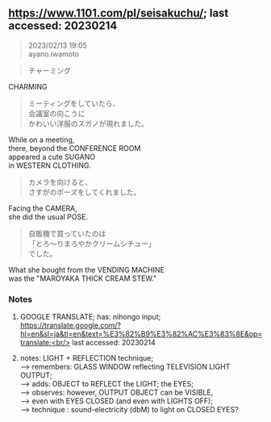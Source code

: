 
## https://www.1101.com/pl/seisakuchu/; last accessed: 20230214

> 2023/02/13 19:05<br/>
> ayano.iwamoto<br/>

> チャーミング

CHARMING

> ミーティングをしていたら、<br/>
> 会議室の向こうに<br/>
> かわいい洋服のスガノが現れました。

While on a meeting,<br/>
there, beyond the CONFERENCE ROOM<br/>
appeared a cute SUGANO <br/>
in WESTERN CLOTHING.<br/>

> カメラを向けると、<br/>
> さすがのポーズをしてくれました。

Facing the CAMERA,<br/>
she did the usual POSE.

> 自販機で買っていたのは<br/>
> 「とろ〜りまろやかクリームシチュー」<br/>
> でした。 

What she bought from the VENDING MACHINE<br/>
was the "MAROYAKA THICK CREAM STEW."

### Notes


1) GOOGLE TRANSLATE; has: nihongo input;<br/> 
https://translate.google.com/?hl=en&sl=ja&tl=en&text=%E3%82%B9%E3%82%AC%E3%83%8E&op=translate;<br/>
last accessed: 20230214

2) notes: LIGHT + REFLECTION technique;<br/>
--> remembers: GLASS WINDOW reflecting TELEVISION LIGHT OUTPUT;<br/>
--> adds: OBJECT to REFLECT the LIGHT; the EYES;<br/>
--> observes: however, OUTPUT OBJECT can be VISIBLE,<br/>
--> even with EYES CLOSED (and even with LIGHTS OFF);<br/>
--> technique : sound-electricity (dbM) to light on CLOSED EYES?
